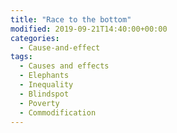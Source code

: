 ```yaml
---
title: "Race to the bottom"
modified: 2019-09-21T14:40:00+00:00
categories:
  - Cause-and-effect
tags:
  - Causes and effects
  - Elephants
  - Inequality
  - Blindspot
  - Poverty
  - Commodification
---
```

